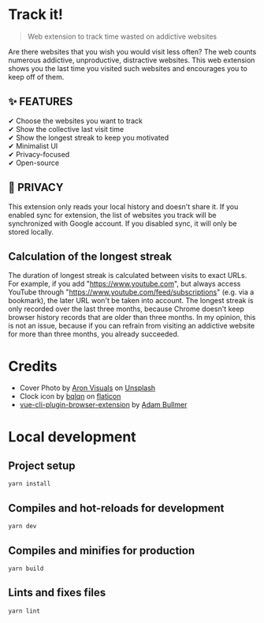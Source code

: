 # Track it!

> Web extension to track time wasted on addictive websites

Are there websites that you wish you would visit less often? The web counts numerous addictive, unproductive, distractive websites. This web extension shows you the last time you visited such websites and encourages you to keep off of them.

## ✨ FEATURES

✔ Choose the websites you want to track  
✔ Show the collective last visit time  
✔ Show the longest streak to keep you motivated  
✔ Minimalist UI  
✔ Privacy-focused  
✔ Open-source

## 🤫 PRIVACY

This extension only reads your local history and doesn't share it. If you enabled sync for extension, the list of websites you track will be synchronized with Google account. If you disabled sync, it will only be stored locally.

## Calculation of the longest streak

The duration of longest streak is calculated between visits to exact URLs. For example, if you add "https://www.youtube.com", but always access YouTube through "https://www.youtube.com/feed/subscriptions" (e.g. via a bookmark), the later URL won't be taken into account.
The longest streak is only recorded over the last three months, because Chrome doesn't keep browser history records that are older than three months.
In my opinion, this is not an issue, because if you can refrain from visiting an addictive website for more than three months, you already succeeded.

# Credits

- Cover Photo by [Aron Visuals](https://unsplash.com/@aronvisuals?utm_source=unsplash&utm_medium=referral&utm_content=creditCopyText) on [Unsplash](https://unsplash.com/s/photos/time?utm_source=unsplash&utm_medium=referral&utm_content=creditCopyText")
- Clock icon by [bqlqn](https://www.flaticon.com/authors/bqlqn) on [flaticon](https://www.flaticon.com/)
- [vue-cli-plugin-browser-extension](https://github.com/adambullmer/vue-cli-plugin-browser-extension) by [Adam Bullmer](https://github.com/adambullmer)

# Local development

## Project setup

```
yarn install
```

## Compiles and hot-reloads for development

```
yarn dev
```

## Compiles and minifies for production

```
yarn build
```

## Lints and fixes files

```
yarn lint
```
